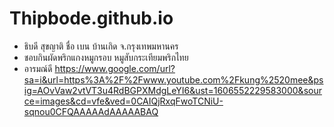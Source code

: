 # Thipbode.github.io
* ธิบดี สุขญาติ ชื่อ เบน บ้านเกิด จ.กรุงเทพมหานคร
* ชอบกินผัดพริกแกงหมูกรอบ หมูสับกระเทียมพริกไทย
* อารมณ์ดี
https://www.google.com/url?sa=i&url=https%3A%2F%2Fwww.youtube.com%2Fkung%2520mee&psig=AOvVaw2vtVT3u4RdBGPXMdgLeYI6&ust=1606552229583000&source=images&cd=vfe&ved=0CAIQjRxqFwoTCNiU-sqnou0CFQAAAAAdAAAAABAQ